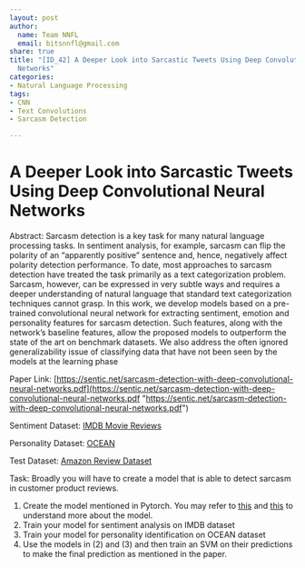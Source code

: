 ```yaml
---
layout: post
author:
  name: Team NNFL
  email: bitsnnfl@gmail.com
share: true
title: "[ID_42] A Deeper Look into Sarcastic Tweets Using Deep Convolutional Neural
  Networks"
categories:
- Natural Language Processing
tags:
- CNN
- Text Convolutions
- Sarcasm Detection

---
```


# A Deeper Look into Sarcastic Tweets Using Deep Convolutional Neural Networks

Abstract: Sarcasm detection is a key task for many natural language processing tasks. In sentiment analysis, for example, sarcasm can flip the polarity of an “apparently positive” sentence and, hence, negatively affect polarity detection performance. To date, most approaches to sarcasm detection have treated the task primarily as a text categorization problem. Sarcasm, however, can be expressed in very subtle ways and requires a deeper understanding of natural language that standard text categorization techniques cannot grasp. In this work, we develop models based on a pre-trained convolutional neural network for extracting sentiment, emotion and personality features for sarcasm detection. Such features, along with the network’s baseline features, allow the proposed models to outperform the state of the art on benchmark datasets. We also address the often ignored generalizability issue of classifying data that have not been seen by the models at the learning phase

Paper Link: [https://sentic.net/sarcasm-detection-with-deep-convolutional-neural-networks.pdf](https://sentic.net/sarcasm-detection-with-deep-convolutional-neural-networks.pdf "https://sentic.net/sarcasm-detection-with-deep-convolutional-neural-networks.pdf")

Sentiment Dataset: [IMDB Movie Reviews](https://www.kaggle.com/iarunava/imdb-movie-reviews-dataset)

Personality Dataset: [OCEAN](https://drive.google.com/file/d/1xTg5iJZzzNEf3jJJKhBpgwkMnYDHaKQJ/view?usp=sharing)

Test Dataset: [Amazon Review Dataset](https://github.com/ef2020/SarcasmAmazonReviewsCorpus)

Task: Broadly you will have to create a model that is able to detect sarcasm in customer product reviews.

1. Create the model mentioned in Pytorch. You may refer to [this](https://ieeexplore.ieee.org/document/7887639) and [this](https://web.stanford.edu/class/cs224n/slides/cs224n-2019-lecture11-convnets.pdf) to understand more about the model.
2. Train your model for sentiment analysis on IMDB dataset
3. Train your model for personality identification on OCEAN dataset
4. Use the models in (2) and (3) and then train an SVM on their predictions to make the final prediction as mentioned in the paper.